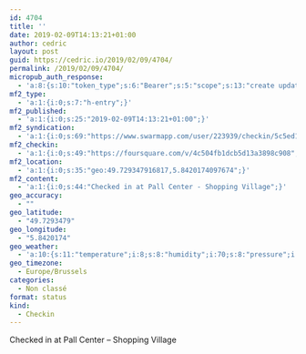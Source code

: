 ```yaml
---
id: 4704
title: ''
date: 2019-02-09T14:13:21+01:00
author: cedric
layout: post
guid: https://cedric.io/2019/02/09/4704/
permalink: /2019/02/09/4704/
micropub_auth_response:
  - 'a:8:{s:10:"token_type";s:6:"Bearer";s:5:"scope";s:13:"create update";s:2:"me";s:18:"https://cedric.io/";s:9:"issued_by";s:45:"https://cedric.io/wp-json/indieauth/1.0/token";s:9:"client_id";s:27:"https://ownyourswarm.p3k.io";s:9:"issued_at";i:1542614471;s:4:"user";i:1;s:13:"last_accessed";i:1549718018;}'
mf2_type:
  - 'a:1:{i:0;s:7:"h-entry";}'
mf2_published:
  - 'a:1:{i:0;s:25:"2019-02-09T14:13:21+01:00";}'
mf2_syndication:
  - 'a:1:{i:0;s:69:"https://www.swarmapp.com/user/223939/checkin/5c5ed1f1396de0002c976d78";}'
mf2_checkin:
  - 'a:1:{i:0;s:49:"https://foursquare.com/v/4c504fb1dcb5d13a3898c908";}'
mf2_location:
  - 'a:1:{i:0;s:35:"geo:49.729347916817,5.8420174097674";}'
mf2_content:
  - 'a:1:{i:0;s:44:"Checked in at Pall Center - Shopping Village";}'
geo_accuracy:
  - ""
geo_latitude:
  - "49.7293479"
geo_longitude:
  - "5.8420174"
geo_weather:
  - 'a:10:{s:11:"temperature";i:8;s:8:"humidity";i:70;s:8:"pressure";i:1011;s:10:"cloudiness";i:75;s:4:"wind";a:2:{s:5:"speed";d:9.3;s:6:"degree";i:240;}s:7:"summary";s:13:"broken clouds";s:4:"icon";s:15:"wi-cloudy-gusts";s:10:"visibility";i:10000;s:7:"sunrise";s:25:"2019-02-09T07:57:07+01:00";s:6:"sunset";s:25:"2019-02-09T17:44:29+01:00";}'
geo_timezone:
  - Europe/Brussels
categories:
  - Non classé
format: status
kind:
  - Checkin
---
```

Checked in at Pall Center &#8211; Shopping Village